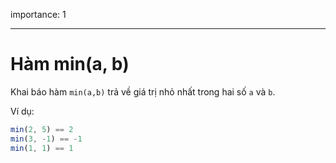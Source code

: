 importance: 1

---

# Hàm min(a, b)

Khai báo hàm `min(a,b)` trả về giá trị nhỏ nhất trong hai số `a` và `b`.

Ví dụ:

```js
min(2, 5) == 2
min(3, -1) == -1
min(1, 1) == 1
```

